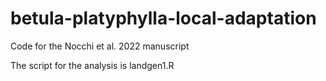 # betula-platyphylla-local-adaptation
Code for the Nocchi et al. 2022 manuscript

The script for the analysis is landgen1.R
